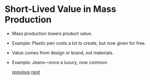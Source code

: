 # Short-Lived Value in Mass Production
- Mass production lowers product value.
- Example: Plastic pen costs a lot to create, but now given for free.
- Value comes from design or brand, not materials.
- Example: Jeans—once a luxury, now common.

  [previous](/Presentation/Slide02.md) [next](/Presentation/Slide04.md)
